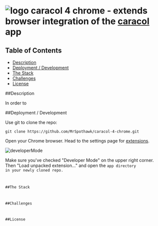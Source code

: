 ![logo](https://raw2.github.com/MrSpothawk/caracol-4-chrome/master/app/images/caracol3.png)&nbsp;caracol 4 chrome - extends browser integration of the [caracol](http://caracol.cloudapp.net/) app
=================================================================================

## Table of Contents

* [Description](#description)
* [Deployment / Development](#deployment-development)
* [The Stack](#the-stack)
* [Challenges](#challenges)
* [License](#license)

##<a name="description"></a>Description

In order to 

##<a name="deployment-development"></a>Deployment / Development

Use git to clone the repo: 

    git clone https://github.com/MrSpothawk/caracol-4-chrome.git
    
Open your Chrome browser. Head to the settings page for [extensions](chrome://extensions/).

![developerMode](https://raw2.github.com/MrSpothawk/caracol-4-chrome/master/docs/developermode.png)

Make sure you've checked "Developer Mode" on the upper right corner. Then "Load unpacked extension..." and open the <code>app</app> directory in your newly cloned repo. 



##<a name="the-stack"></a>The Stack

##<a name="challenges"></a>Challenges

##<a name="license"></a>License

